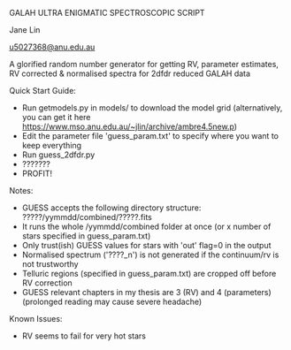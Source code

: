 GALAH ULTRA ENIGMATIC SPECTROSCOPIC SCRIPT

Jane Lin 

u5027368@anu.edu.au

A glorified random number generator for getting RV, parameter estimates, RV corrected & normalised spectra for 2dfdr reduced GALAH data

Quick Start Guide:
- Run getmodels.py in models/ to download the model grid (alternatively, you can get it here https://www.mso.anu.edu.au/~jlin/archive/ambre4.5new.p)
- Edit the parameter file 'guess_param.txt' to specify where you want to keep everything
- Run guess_2dfdr.py
- ???????
- PROFIT! 


Notes:
- GUESS accepts the following directory structure: 
?????/yymmdd/combined/?????.fits 
- It runs the whole /yymmdd/combined folder at once (or x number of stars specified in guess_param.txt)
- Only trust(ish) GUESS values for stars with 'out' flag=0 in the output
- Normalised spectrum ('????_n') is not generated if the continuum/rv is not trustworthy 
- Telluric regions (specified in guess_param.txt) are cropped off before RV correction
- GUESS relevant chapters in my thesis are 3 (RV) and 4 (parameters) (prolonged reading may cause severe headache)


Known Issues:
- RV seems to fail for very hot stars
